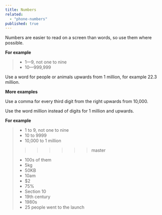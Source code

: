 ```yaml
---
title: Numbers
related:
  - "phone-numbers"
published: true
---
```


Numbers are easier to read on a screen than words, so use them where possible.

**For example**

> - 1—9, not one to nine		
> - 10—999,999

Use a word for people or animals upwards from 1 million, for example 22.3 million.

**More examples**

Use a comma for every third digit from the right upwards from 10,000.

Use the word million instead of digits for 1 million and upwards.

**For example**

> - 1 to 9, not one to nine
> - 10 to 9999
> - 10,000 to 1 million
>>>>>>> master
> - 100s of them
> - 5kg
> - 50KB
> - 10am
> - $2
> - 75%
> - Section 10
> - 19th century
> - 1980s
> - 25 people went to the launch
